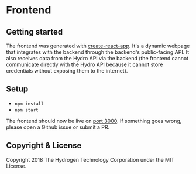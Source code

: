 # Frontend

## Getting started
The frontend was generated with [create-react-app](https://github.com/facebook/create-react-app). It's a dynamic webpage that integrates with the backend through the backend's public-facing API. It also receives data from the Hydro API via the backend (the frontend cannot communicate directly with the Hydro API because it cannot store credentials without exposing them to the internet).

## Setup
- `npm install`
- `npm start`

The frontend should now be live on [port 3000]((http://localhost:3000/)). If something goes wrong, please open a Github issue or submit a PR.


## Copyright & License
Copyright 2018 The Hydrogen Technology Corporation under the MIT License.
